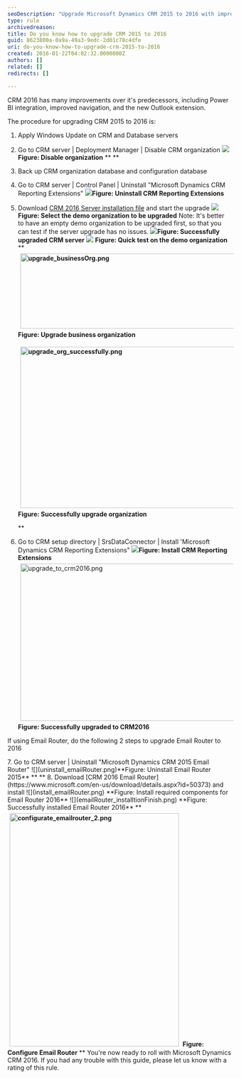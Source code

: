 ```yaml
---
seoDescription: "Upgrade Microsoft Dynamics CRM 2015 to 2016 with improved navigation and Power BI integration."
type: rule
archivedreason: 
title: Do you know how to upgrade CRM 2015 to 2016
guid: 8623800a-0a9a-49a3-9edc-2d01c78c4dfe
uri: do-you-know-how-to-upgrade-crm-2015-to-2016
created: 2016-01-22T04:02:32.0000000Z
authors: []
related: []
redirects: []

---
```


CRM 2016 has many improvements over it's predecessors, including Power BI integration, improved navigation, and the new Outlook extension.



The procedure for upgrading CRM 2015 to 2016 is: 
<!--endintro-->



1. Apply Windows Update on CRM and Database servers

2. Go to CRM server | Deployment Manager | Disable CRM organization
![](disable_org.png)**Figure: Disable organization** ** <strong>
</strong> ** 
3. Back up CRM organization database and configuration database

4. Go to CRM server | Control Panel | Uninstall "Microsoft Dynamics CRM Reporting Extensions"
![](uninstall_reportingextensions.png)**Figure: Uninstall CRM Reporting Extensions** 


5. Download [CRM 2016 Server installation file](https://www.microsoft.com/en-us/download/details.aspx?id=50372) and start the upgrade
![](upgrade_demoorg.png)**Figure: Select the demo organization to be upgraded** 
Note: It's better to have an empty demo organization to be upgraded first, so that you can test if the server upgrade has no issues.
![](upgrade_successfully.png)**Figure: Successfully upgraded CRM server** ![](test_demo_org.png) **Figure: Quick test on the demo organization** ** <strong><img src="upgrade_businessOrg.png" alt="upgrade_businessOrg.png" style="margin:5px;width:683px;height:169px;">Figure: Upgrade business organization</strong> <strong><dl class="ssw15-rteElement-ImageArea"> <strong><img src="upgrade_org_successfully.png" alt="upgrade_org_successfully.png" style="margin:5px;width:496px;height:363px;">Figure: Successfully upgrade organization</strong> <strong><dl class="ssw15-rteElement-ImageArea"> <strong>
</strong> </dl></strong> </dl></strong> ** 
6. Go to CRM setup directory | SrsDataConnector | Install 'Microsoft Dynamics CRM Reporting Extensions"
![](install_reporting_extensions.png)**Figure: Install CRM Reporting Extensions** <img src="upgrade_to_crm2016.png" alt="upgrade_to_crm2016.png" style="margin:5px;width:698px;height:354px;"> <strong>Figure: Successfully upgraded to CRM2016</strong> 

<p class="ssw15-rteElement-InfoBox">If using Email Router, do the following 2 steps to upgrade Email Router to 2016
</p>
7. Go to CRM server | Uninstall "Microsoft Dynamics CRM 2015 Email Router"
![](uninstall_emailRouter.png)**Figure: Uninstall Email Router 2015** ** <strong>
</strong> ** 
8. Download [CRM 2016 Email Router](https://www.microsoft.com/en-us/download/details.aspx?id=50373) and install
![](install_emailRouter.png) **Figure: Install required components for Email Router 2016** ![](emailRouter_installtionFinish.png) **Figure: Successfully installed Email Router 2016** ** <strong><img src="configurate_emailrouter_2.png" alt="configurate_emailrouter_2.png" style="margin:5px;width:381px;height:525px;"> Figure: Configure Email Router</strong> ** 
You're now ready to roll with Microsoft Dynamics CRM 2016. If you had any trouble with this guide, please let us know with a rating of this rule.
